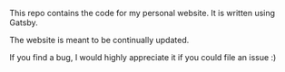 This repo contains the code for my personal website. It is written using Gatsby.

The website is meant to be continually updated.

If you find a bug, I would highly appreciate it if you could file an issue :)
